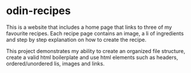 # odin-recipes
This is a website that includes a home page that links to three of my favourite recipes. Each recipe page contains an image, a li of ingredients and step by step explanation on how to create the recipe.

This project demonstrates my ability to create an organized file structure, create a valid html boilerplate and use html elements such as headers, ordered/unordered lis, images and links.